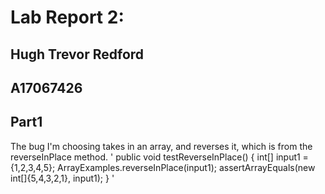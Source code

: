 # Lab Report 2:
## Hugh Trevor Redford
## A17067426

## Part1
The bug I'm choosing takes in an array, and reverses it, which is from the reverseInPlace method.
' public void testReverseInPlace() {
  int[] input1 = {1,2,3,4,5};
  ArrayExamples.reverseInPlace(input1);
  assertArrayEquals(new int[]{5,4,3,2,1}, input1);
} '
